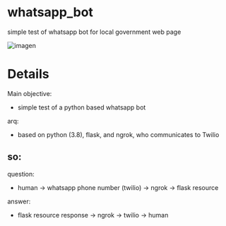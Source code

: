 # whatsapp_bot
simple test of whatsapp bot for local government web page

![imagen](https://user-images.githubusercontent.com/4071796/199302578-d9ec2998-a9e8-426b-b8f6-99f24a58766d.png)

# Details

Main objective:
- simple test of a python based whatsapp bot

arq:
- based on python (3.8), flask, and ngrok, who communicates to Twilio

## so:

question:
- human -> whatsapp phone number (twilio) -> ngrok -> flask resource 

answer:
- flask resource response -> ngrok -> twilio -> human 
